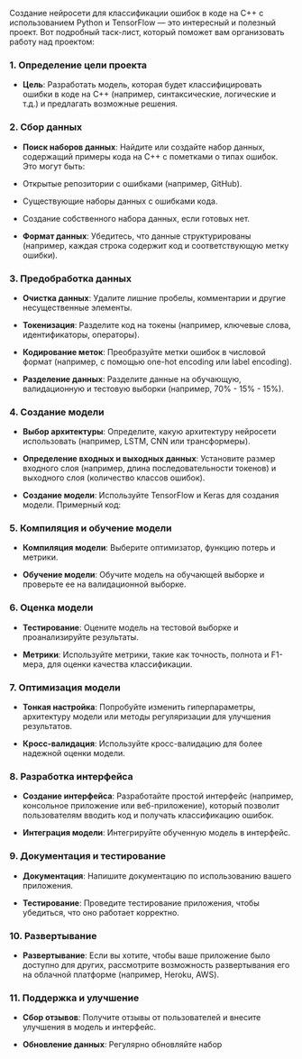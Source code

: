 Создание нейросети для классификации ошибок в коде на C++ с использованием Python и TensorFlow — это интересный и полезный проект. Вот подробный таск-лист, который поможет вам организовать работу над проектом:

### 1. Определение цели проекта

- **Цель**: Разработать модель, которая будет классифицировать ошибки в коде на C++ (например, синтаксические, логические и т.д.) и предлагать возможные решения.

### 2. Сбор данных

- **Поиск наборов данных**: Найдите или создайте набор данных, содержащий примеры кода на C++ с пометками о типах ошибок. Это могут быть:

- Открытые репозитории с ошибками (например, GitHub).

- Существующие наборы данных с ошибками кода.

- Создание собственного набора данных, если готовых нет.

- **Формат данных**: Убедитесь, что данные структурированы (например, каждая строка содержит код и соответствующую метку ошибки).

### 3. Предобработка данных

- **Очистка данных**: Удалите лишние пробелы, комментарии и другие несущественные элементы.

- **Токенизация**: Разделите код на токены (например, ключевые слова, идентификаторы, операторы).

- **Кодирование меток**: Преобразуйте метки ошибок в числовой формат (например, с помощью one-hot encoding или label encoding).

- **Разделение данных**: Разделите данные на обучающую, валидационную и тестовую выборки (например, 70% - 15% - 15%).

### 4. Создание модели

- **Выбор архитектуры**: Определите, какую архитектуру нейросети использовать (например, LSTM, CNN или трансформеры).

- **Определение входных и выходных данных**: Установите размер входного слоя (например, длина последовательности токенов) и выходного слоя (количество классов ошибок).

- **Создание модели**: Используйте TensorFlow и Keras для создания модели. Примерный код:

### 5. Компиляция и обучение модели

- **Компиляция модели**: Выберите оптимизатор, функцию потерь и метрики.

- **Обучение модели**: Обучите модель на обучающей выборке и проверьте ее на валидационной выборке.

### 6. Оценка модели

- **Тестирование**: Оцените модель на тестовой выборке и проанализируйте результаты.

- **Метрики**: Используйте метрики, такие как точность, полнота и F1-мера, для оценки качества классификации.

### 7. Оптимизация модели

- **Тонкая настройка**: Попробуйте изменить гиперпараметры, архитектуру модели или методы регуляризации для улучшения результатов.

- **Кросс-валидация**: Используйте кросс-валидацию для более надежной оценки модели.

### 8. Разработка интерфейса

- **Создание интерфейса**: Разработайте простой интерфейс (например, консольное приложение или веб-приложение), который позволит пользователям вводить код и получать классификацию ошибок.

- **Интеграция модели**: Интегрируйте обученную модель в интерфейс.

### 9. Документация и тестирование

- **Документация**: Напишите документацию по использованию вашего приложения.

- **Тестирование**: Проведите тестирование приложения, чтобы убедиться, что оно работает корректно.

### 10. Развертывание

- **Развертывание**: Если вы хотите, чтобы ваше приложение было доступно для других, рассмотрите возможность развертывания его на облачной платформе (например, Heroku, AWS).

### 11. Поддержка и улучшение

- **Сбор отзывов**: Получите отзывы от пользователей и внесите улучшения в модель и интерфейс.

- **Обновление данных**: Регулярно обновляйте набор